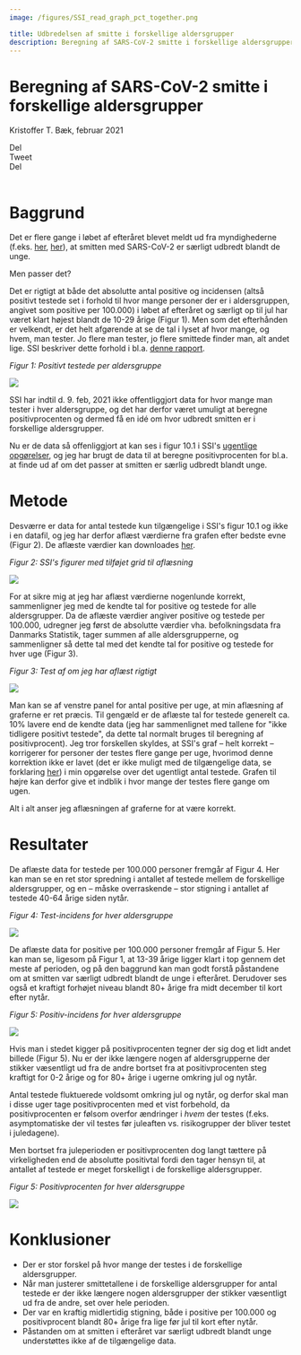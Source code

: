 ```yaml
---
image: /figures/SSI_read_graph_pct_together.png

title: Udbredelsen af smitte i forskellige aldersgrupper
description: Beregning af SARS-CoV-2 smitte i forskellige aldersgrupper
---
```


# Beregning af SARS-CoV-2 smitte i forskellige aldersgrupper
Kristoffer T. Bæk, februar 2021

<div class="likely">
    <div class="facebook">Del</div>
    <div class="twitter">Tweet</div>
    <div class="linkedin">Del</div>
</div>
<br>


# Baggrund

Det er flere gange i løbet af efteråret blevet meldt ud fra myndighederne (f.eks. [her](), [her]()), at smitten med SARS-CoV-2 er særligt udbredt blandt de unge.

Men passer det?

Det er rigtigt at både det absolutte antal positive og incidensen (altså positivt testede set i forhold til hvor mange personer der er i aldersgruppen, angivet som positive per 100.000) i løbet af efteråret og særligt op til jul har været klart højest blandt de 10-29 årige (Figur 1). Men som det efterhånden er velkendt, er det helt afgørende at se de tal i lyset af hvor mange, og hvem, man tester. Jo flere man tester, jo flere smittede finder man, alt andet lige.  SSI beskriver dette forhold i bl.a. [denne rapport](https://www.ssi.dk/-/media/ssi-files/ekspertrapport-af-den-23-oktober-2020-incidens-og-fremskrivning-af-covid19-tilflde.pdf?la=da).

*Figur 1: Positivt testede per aldersgruppe*

![](/figures/age_groups_pos_incidens.png)

SSI har indtil d. 9. feb, 2021 ikke offentliggjort data for hvor mange man tester i hver aldersgruppe, og det har derfor været umuligt at beregne positivprocenten og dermed få en idé om hvor udbredt smitten er i forskellige aldersgrupper.

Nu er de data så offenliggjort at kan ses i figur 10.1 i SSI's [ugentlige opgørelser](https://covid19.ssi.dk/overvagningsdata/ugentlige-opgorelser-med-overvaagningsdata), og jeg har brugt de data til at beregne positivprocenten for bl.a.  at finde ud af om det passer at smitten er særlig udbredt blandt unge.

# Metode

Desværre er data for antal testede kun tilgængelige i SSI's figur 10.1 og ikke i en datafil, og jeg har derfor aflæst værdierne fra grafen efter bedste evne (Figur 2). De aflæste værdier kan downloades [her](https://github.com/ktbaek/COVID-19-Danmark/blob/master/data/SSI_age_data_10_1.csv).

*Figur 2: SSI's figurer med tilføjet grid til aflæsning*

![](/figures/SSI_fig_10_1.png)

For at sikre mig at jeg har aflæst værdierne nogenlunde korrekt, sammenligner jeg med de kendte tal for positive og testede for alle aldersgrupper. Da de aflæste værdier angiver positive og testede per 100.000, udregner jeg først de absolutte værdier vha. befolkningsdata fra Danmarks Statistik, tager summen af alle aldersgrupperne, og sammenligner så dette tal med det kendte tal for positive og testede for hver uge (Figur 3).

*Figur 3: Test af om jeg har aflæst rigtigt*

![](/figures/SSI_read_graph_test.png)

Man kan se af venstre panel for antal positive per uge, at min aflæsning af graferne er ret præcis. Til gengæld er de aflæste tal for testede generelt ca. 10% lavere end de kendte data (jeg har sammenlignet med tallene for "ikke tidligere positivt testede", da dette tal normalt bruges til beregning af positivprocent). Jeg tror forskellen skyldes, at SSI's graf – helt korrekt – korrigerer for personer der testes flere gange per uge, hvorimod denne korrektion ikke er lavet (det er ikke muligt med de tilgængelige data, se forklaring [her](https://covid19danmark.dk/Forklaring.html#ugentligt-opgjorte-antal-testede-og-positive)) i min opgørelse over det ugentligt antal testede. Grafen til højre kan derfor give et indblik i hvor mange der testes flere gange om ugen.

Alt i alt anser jeg aflæsningen af graferne for at være korrekt.

# Resultater

De aflæste data for testede per 100.000 personer fremgår af Figur 4. Her kan man se en ret stor spredning i antallet af testede mellem de forskellige aldersgrupper, og en – måske overraskende – stor stigning i antallet af testede 40-64 årige siden nytår.

*Figur 4: Test-incidens for hver aldersgruppe*

![](/figures/SSI_read_graph_test_incidense_together.png)

De aflæste data for positive per 100.000 personer fremgår af Figur 5. Her kan man se, ligesom på Figur 1,  at 13-39 årige ligger klart i top gennem det meste af perioden, og på den baggrund kan man godt forstå påstandene om at smitten var særligt udbredt blandt de unge i efteråret. Derudover ses også et kraftigt forhøjet niveau blandt 80+ årige fra midt december til kort efter nytår.

*Figur 5: Positiv-incidens for hver aldersgruppe*

![](/figures/SSI_read_graph_incidense_together.png)


Hvis man i stedet kigger på positivprocenten tegner der sig dog et lidt andet billede (Figur 5). Nu er der ikke længere nogen af aldersgrupperne der stikker væsentligt ud fra de andre bortset fra at positivprocenten steg kraftigt for 0-2 årige og for 80+ årige i ugerne omkring jul og nytår.

Antal testede fluktuerede voldsomt omkring jul og nytår, og derfor skal man i disse uger tage positivprocenten med et vist forbehold, da positivprocenten er følsom overfor ændringer i *hvem* der testes (f.eks. asymptomatiske der vil testes før juleaften vs. risikogrupper der bliver testet i juledagene).

Men bortset fra juleperioden er positivprocenten dog langt tættere på virkeligheden end de absolutte positivtal fordi den tager hensyn til, at antallet af testede er meget forskelligt i de forskellige aldersgrupper.

*Figur 5: Positivprocenten for hver aldersgruppe*

![](/figures/SSI_read_graph_pct_together.png)


# Konklusioner

- Der er stor forskel på hvor mange der testes i de forskellige aldersgrupper.
- Når man justerer smittetallene i de forskellige aldersgrupper for antal testede er der ikke længere nogen aldersgrupper der stikker væsentligt ud fra de andre, set over hele perioden.
- Der var en kraftig midlertidig stigning, både i positive per 100.000 og positivprocent blandt 80+ årige fra lige før jul til kort efter nytår.
- Påstanden om at smitten i efteråret var særligt udbredt blandt unge understøttes ikke af de tilgængelige data.    
